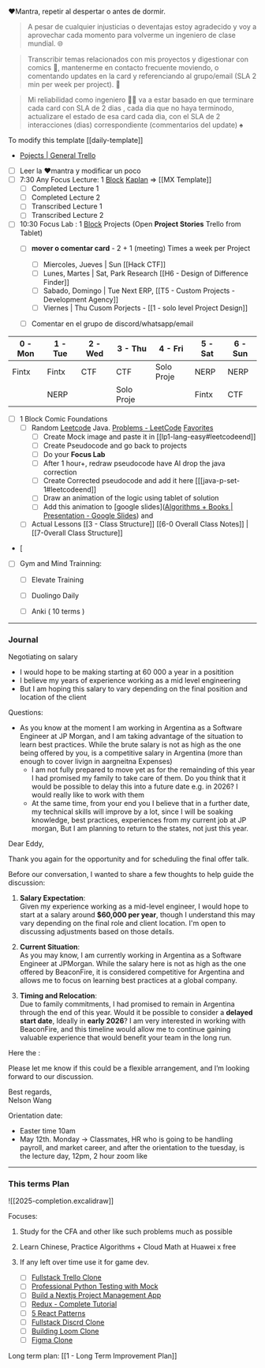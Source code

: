 
❤️Mantra, repetir al despertar o antes de dormir.
> A pesar de cualquier injusticias o deventajas estoy agradecido y voy a aprovechar cada momento para volverme un ingeniero de clase mundial. 🌐

> Transcribir temas relacionados con mis proyectos y digestionar con comics 📗, mantenerme en contacto frecuente moviendo, o comentando updates en la card y referenciando al grupo/email (SLA 2 min per week per project). 🔨 

> Mi reliabilidad como ingeniero 🧑‍🔬 va a estar basado en que terminare cada card con SLA de 2 dias , cada dia que no haya terminodo, actualizare el estado de esa card cada dia, con el SLA de 2 interacciones (dias) correspondiente (commentarios del update) ♠️

To modify this template [[daily-template]]

- [Pojects | General Trello](https://trello.com/b/sq5HqYoL/projects-in-general)

- [ ] Leer la ❤️mantra y modificar un poco
- [ ] 7:30 Any Focus Lecture: 1 [Block](https://app.focusmate.com/dashboard) [Kaplan](https://www.kaplanlearn.com/education/dashboard/index/ea32a836a0c199956fda01d5683df5f4/course/112133723/) => [[MX Template]]
	- [ ] Completed Lecture 1
	- [ ] Completed Lecture 2
	- [ ] Transcribed Lecture 1
	- [ ] Transcribed Lecture 2
- [ ] 10:30 Focus Lab : 1 [Block](https://app.focusmate.com/dashboard)  Projects (Open **Project Stories** Trello from Tablet)
	- [ ] **mover o comentar card** - 2 + 1 (meeting)   Times a week per Project
		- [ ] Miercoles, Jueves |  Sun [[Hack CTF]]
		- [ ] Lunes, Martes | Sat,  Park Research [[H6 - Design of Difference Finder]]
		- [ ]  Sabado, Domingo | Tue Next ERP,  [[T5 - Custom Projects  - Development Agency]]
		- [ ] Viernes | Thu Cusom Porjects - [[1 - solo level Project Design]]
	- [ ] Comentar en el grupo de discord/whatsapp/email


| 0 - Mon | 1 - Tue | 2 - Wed | 3 - Thu    | 4 - Fri    | 5 - Sat | 6 -Sun |
| ------- | ------- | ------- | ---------- | ---------- | ------- | ------ |
| Fintx   | Fintx   | CTF     | CTF        | Solo Proje | NERP    | NERP   |
|         | NERP    |         | Solo Proje |            | Fintx   | CTF    |



- [ ] 1 Block Comic Foundations
	- [ ] Random [Leetcode](https://leetcode.com/) Java. [Problems - LeetCode](https://leetcode.com/problemset/) [Favorites](https://leetcode.com/problem-list/xshc2frm/)
		- [ ] Create Mock image and paste it in [[lp1-lang-easy#leetcodeend]]
		- [ ] Create Pseudocode and go back to projects
		- [ ] Do your **Focus Lab**
		- [ ] After 1 hour+, redraw pseudocode have AI drop the java correction
		- [ ] Create Corrected pseudocode and add it here [[[java-p-set-1#leetcodeend]]
		- [ ] Draw an animation of the logic using tablet of solution
		- [ ] Add this animation to [google slides]([Algorithms + Books | Presentation - Google Slides](https://docs.google.com/presentation/d/1_CQlmSTQldJoVjcG1np1BELd7GlRUazFLhZtqeSFCdQ/edit#slide=id.g1f5d6d525c0c3db1_0)) and
	- [ ] Actual Lessons [[3 - Class Structure]]  [[6-0 Overall Class Notes]] | [[7-0verall Class Structure]]
- [ 
- [ ] Gym and Mind Trainning: 
	- [ ] Elevate Training
	- [ ] Duolingo Daily
	- [ ] Anki ( 10 terms )  


---
### Journal


Negotiating on salary

- I would hope to be making starting at 60 000 a year in a positition
- I believe my years of experience working as a mid level engineering 
- But I am hoping this salary to vary depending on the final position and location of the client

Questions:

- As you know at the moment I am working in Argentina as a Software Engineer at JP Morgan, and I am taking advantage of the situation to learn best practices. While the brute salary is not as high as the one being offered by you, is a competitive salary in Argentina (more than enough to cover livign in aargneitna Expenses)
	- I am not fully prepared to move yet as for the remainding of this year I had promised my family to take care of them. Do you think that it would be possible to delay this into a future date e.g. in 2026? I would really like to work with them 
	- At the same time, from your end you I believe that in a further date, my technical skills will improve by a lot, since I will be soaking knowledge, best practices, experiences from my current job at JP morgan, But I am planning to return to the states, not just this year.  

Dear Eddy,

Thank you again for the opportunity and for scheduling the final offer talk. 

Before our conversation, I wanted to share a few thoughts to help guide the discussion:

1. **Salary Expectation**:  
    Given my experience working as a mid-level engineer, I would hope to start at a salary around **$60,000 per year**, though I understand this may vary depending on the final role and client location. I'm open to discussing adjustments based on those details.
    
2. **Current Situation**:  
    As you may know, I am currently working in Argentina as a Software Engineer at JPMorgan. While the salary here is not as high as the one offered by BeaconFire, it is considered competitive for Argentina and allows me to focus on learning best practices at a global company.
    
3. **Timing and Relocation**:  
    Due to family commitments, I had promised to remain in Argentina through the end of this year. Would it be possible to consider a **delayed start date**, Ideally in **early 2026**? I am very interested in working with BeaconFire, and this timeline would allow me to continue gaining valuable experience that would benefit your team in the long run.
    

Here the :



Please let me know if this could be a flexible arrangement, and I’m looking forward to our discussion.

Best regards,  
Nelson Wang


Orientation date:
- Easter time 10am
- May 12th. Monday -> Classmates, HR who is going to be handling payroll, and market career, and after the orientation to the tuesday, is the lecture day, 12pm, 2 hour zoom like 


---
### This terms Plan

![[2025-completion.excalidraw]]

Focuses:
1. Study for the CFA and other like such problems much as possible
2. Learn Chinese, Practice Algorithms + Cloud Math at Huawei x free
3. If any left over time use it for game dev.



	- [ ] [Fullstack Trello Clone](https://www.youtube.com/watch?v=pRybm9lXW2c)
	- [ ] [Professional Python Testing with Mock](https://www.youtube.com/watch?v=-F6wVOlsEAM)
	- [ ] [Build a Nextjs Project Management App](https://www.youtube.com/watch?v=D3xyTdKiT4c)
	- [ ] [Redux - Complete Tutorial](https://www.youtube.com/watch?v=5yEG6GhoJBs)
	- [ ] [5 React Patterns](https://www.youtube.com/watch?v=D3xyTdKiT4c)
	- [ ] [Fullstack Discrd Clone](https://www.youtube.com/watch?v=ZbX4Ok9YX94)
	- [ ] [Building Loom Clone](https://www.youtube.com/watch?v=3R63m4sTpKo)
	- [ ] [Figma Clone](https://www.youtube.com/watch?v=43xmaSJbEVs)

Long term plan: [[1 - Long Term Improvement Plan]]





